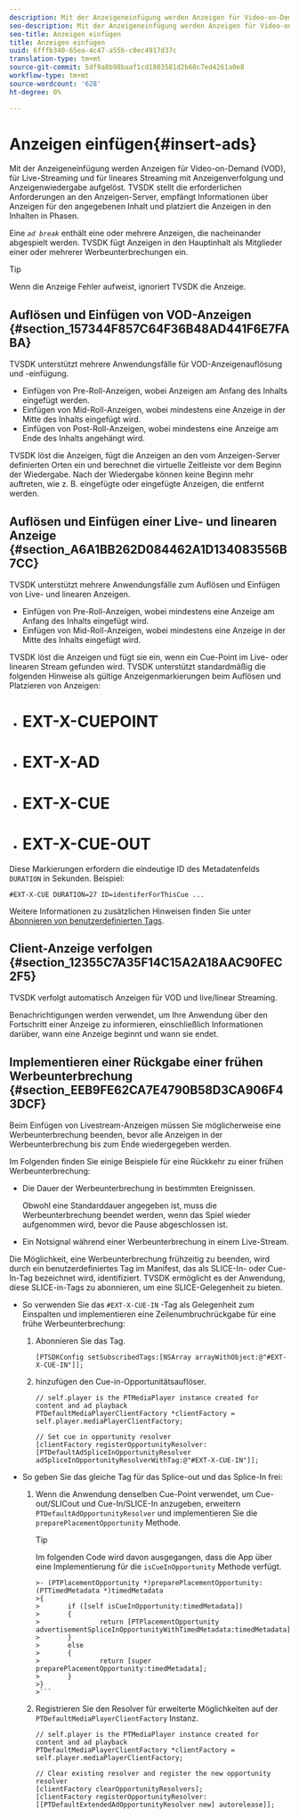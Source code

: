 ```yaml
---
description: Mit der Anzeigeneinfügung werden Anzeigen für Video-on-Demand (VOD), für Live-Streaming und für lineares Streaming mit Anzeigenverfolgung und Anzeigenwiedergabe aufgelöst. TVSDK stellt die erforderlichen Anforderungen an den Anzeigen-Server, empfängt Informationen über Anzeigen für den angegebenen Inhalt und platziert die Anzeigen in den Inhalten in Phasen.
seo-description: Mit der Anzeigeneinfügung werden Anzeigen für Video-on-Demand (VOD), für Live-Streaming und für lineares Streaming mit Anzeigenverfolgung und Anzeigenwiedergabe aufgelöst. TVSDK stellt die erforderlichen Anforderungen an den Anzeigen-Server, empfängt Informationen über Anzeigen für den angegebenen Inhalt und platziert die Anzeigen in den Inhalten in Phasen.
seo-title: Anzeigen einfügen
title: Anzeigen einfügen
uuid: 6fffb340-65ea-4c47-a55b-c0ec4917d37c
translation-type: tm+mt
source-git-commit: 5df9a8b98baaf1cd1803581d2b60c7ed4261a0e8
workflow-type: tm+mt
source-wordcount: '628'
ht-degree: 0%

---
```



# Anzeigen einfügen{#insert-ads}

Mit der Anzeigeneinfügung werden Anzeigen für Video-on-Demand (VOD), für Live-Streaming und für lineares Streaming mit Anzeigenverfolgung und Anzeigenwiedergabe aufgelöst. TVSDK stellt die erforderlichen Anforderungen an den Anzeigen-Server, empfängt Informationen über Anzeigen für den angegebenen Inhalt und platziert die Anzeigen in den Inhalten in Phasen.

Eine *`ad break`* enthält eine oder mehrere Anzeigen, die nacheinander abgespielt werden. TVSDK fügt Anzeigen in den Hauptinhalt als Mitglieder einer oder mehrerer Werbeunterbrechungen ein.

>[!TIP]
>
>Wenn die Anzeige Fehler aufweist, ignoriert TVSDK die Anzeige.

## Auflösen und Einfügen von VOD-Anzeigen {#section_157344F857C64F36B48AD441F6E7FABA}

TVSDK unterstützt mehrere Anwendungsfälle für VOD-Anzeigenauflösung und -einfügung.

* Einfügen von Pre-Roll-Anzeigen, wobei Anzeigen am Anfang des Inhalts eingefügt werden.
* Einfügen von Mid-Roll-Anzeigen, wobei mindestens eine Anzeige in der Mitte des Inhalts eingefügt wird.
* Einfügen von Post-Roll-Anzeigen, wobei mindestens eine Anzeige am Ende des Inhalts angehängt wird.

TVSDK löst die Anzeigen, fügt die Anzeigen an den vom Anzeigen-Server definierten Orten ein und berechnet die virtuelle Zeitleiste vor dem Beginn der Wiedergabe. Nach der Wiedergabe können keine Beginn mehr auftreten, wie z. B. eingefügte oder eingefügte Anzeigen, die entfernt werden.

## Auflösen und Einfügen einer Live- und linearen Anzeige {#section_A6A1BB262D084462A1D134083556B7CC}

TVSDK unterstützt mehrere Anwendungsfälle zum Auflösen und Einfügen von Live- und linearen Anzeigen.

* Einfügen von Pre-Roll-Anzeigen, wobei mindestens eine Anzeige am Anfang des Inhalts eingefügt wird.
* Einfügen von Mid-Roll-Anzeigen, wobei mindestens eine Anzeige in der Mitte des Inhalts eingefügt wird.

TVSDK löst die Anzeigen und fügt sie ein, wenn ein Cue-Point im Live- oder linearen Stream gefunden wird. TVSDK unterstützt standardmäßig die folgenden Hinweise als gültige Anzeigenmarkierungen beim Auflösen und Platzieren von Anzeigen:

* # EXT-X-CUEPOINT
* # EXT-X-AD
* # EXT-X-CUE
* # EXT-X-CUE-OUT

Diese Markierungen erfordern die eindeutige ID des Metadatenfelds `DURATION` in Sekunden. Beispiel:

```
#EXT-X-CUE DURATION=27 ID=identiferForThisCue ... 
```

Weitere Informationen zu zusätzlichen Hinweisen finden Sie unter [Abonnieren von benutzerdefinierten Tags](../ad-insertion/c-psdk-ios-1.4-custom-tags-configure/t-psdk-ios-1.4-custom-tags-subscribe.md).

## Client-Anzeige verfolgen {#section_12355C7A35F14C15A2A18AAC90FEC2F5}

TVSDK verfolgt automatisch Anzeigen für VOD und live/linear Streaming.

Benachrichtigungen werden verwendet, um Ihre Anwendung über den Fortschritt einer Anzeige zu informieren, einschließlich Informationen darüber, wann eine Anzeige beginnt und wann sie endet.

## Implementieren einer Rückgabe einer frühen Werbeunterbrechung {#section_EEB9FE62CA7E4790B58D3CA906F43DCF}

Beim Einfügen von Livestream-Anzeigen müssen Sie möglicherweise eine Werbeunterbrechung beenden, bevor alle Anzeigen in der Werbeunterbrechung bis zum Ende wiedergegeben werden.

Im Folgenden finden Sie einige Beispiele für eine Rückkehr zu einer frühen Werbeunterbrechung:

* Die Dauer der Werbeunterbrechung in bestimmten Ereignissen.

   Obwohl eine Standarddauer angegeben ist, muss die Werbeunterbrechung beendet werden, wenn das Spiel wieder aufgenommen wird, bevor die Pause abgeschlossen ist.
* Ein Notsignal während einer Werbeunterbrechung in einem Live-Stream.

Die Möglichkeit, eine Werbeunterbrechung frühzeitig zu beenden, wird durch ein benutzerdefiniertes Tag im Manifest, das als SLICE-In- oder Cue-In-Tag bezeichnet wird, identifiziert. TVSDK ermöglicht es der Anwendung, diese SLICE-in-Tags zu abonnieren, um eine SLICE-Gelegenheit zu bieten.

* So verwenden Sie das `#EXT-X-CUE-IN` -Tag als Gelegenheit zum Einspalten und implementieren eine Zeilenumbruchrückgabe für eine frühe Werbeunterbrechung:

   1. Abonnieren Sie das Tag.

      ```
      [PTSDKConfig setSubscribedTags:[NSArray arrayWithObject:@"#EXT-X-CUE-IN"]];
      ```

   1. hinzufügen den Cue-in-Opportunitätsauflöser.

      ```
      // self.player is the PTMediaPlayer instance created for content and ad playback 
      PTDefaultMediaPlayerClientFactory *clientFactory = self.player.mediaPlayerClientFactory; 
      
      // Set cue in opportunity resolver 
      [clientFactory registerOpportunityResolver:[PTDefaultAdSpliceInOpportunityResolver adSpliceInOpportunityResolverWithTag:@"#EXT-X-CUE-IN"]];
      ```

* So geben Sie das gleiche Tag für das Splice-out und das Splice-In frei:

   1. Wenn die Anwendung denselben Cue-Point verwendet, um Cue-out/SLICout und Cue-In/SLICE-In anzugeben, erweitern `PTDefaultAdOpportunityResolver` und implementieren Sie die `preparePlacementOpportunity` Methode.

      >[!TIP]
      >
      >Im folgenden Code wird davon ausgegangen, dass die App über eine Implementierung für die `isCueInOpportunity` Methode verfügt.
      >
      >
      ```
      >- (PTPlacementOpportunity *)preparePlacementOpportunity:(PTTimedMetadata *)timedMetadata 
      >{ 
      >       if ([self isCueInOpportunity:timedMetadata]) 
      >       { 
      >               return [PTPlacementOpportunity advertisementSpliceInOpportunityWithTimedMetadata:timedMetadata]; 
      >       } 
      >       else 
      >       { 
      >               return [super preparePlacementOpportunity:timedMetadata]; 
      >       } 
      >}
      >```

   1. Registrieren Sie den Resolver für erweiterte Möglichkeiten auf der `PTDefaultMediaPlayerClientFactory` Instanz.

      ```
      // self.player is the PTMediaPlayer instance created for content and ad playback 
      PTDefaultMediaPlayerClientFactory *clientFactory = self.player.mediaPlayerClientFactory; 
      
      // Clear existing resolver and register the new opportunity resolver 
      [clientFactory clearOpportunityResolvers]; 
      [clientFactory registerOpportunityResolver:[[PTDefaultExtendedAdOpportunityResolver new] autorelease]];
      ```

